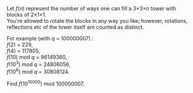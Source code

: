 <p>Let <var>f</var>(<var>n</var>) represent the number of ways one can fill a 3×3×<var>n</var> tower with blocks of 2×1×1. <br />You're allowed to rotate the blocks in any way you like; however, rotations, reflections etc of the tower itself are counted as distinct.</p>
<p>For example (with <var>q</var> = 100000007) :<br /><var>f</var>(2) = 229,<br /><var>f</var>(4) = 117805,<br /><var>f</var>(10) mod <var>q</var> = 96149360,<br /><var>f</var>(10<sup>3</sup>) mod <var>q</var> = 24806056,<br /><var>f</var>(10<sup>6</sup>) mod <var>q</var> = 30808124.</p>

<p>Find <var>f</var>(10<sup>10000</sup>) mod 100000007.</p>
